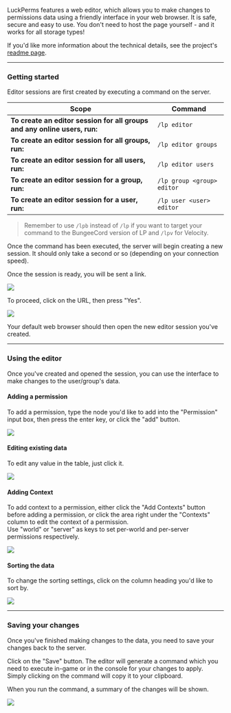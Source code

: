 LuckPerms features a web editor, which allows you to make changes to permissions data using a friendly interface in your web browser. It is safe, secure and easy to use. You don't need to host the page yourself - and it works for all storage types!

If you'd like more information about the technical details, see the project's [readme page](https://github.com/lucko/LuckPermsWeb/blob/master/editor/README.md).

___

### Getting started

Editor sessions are first created by executing a command on the server.


| Scope                                                                     | Command                    |
|---------------------------------------------------------------------------|----------------------------|
| **To create an editor session for all groups and any online users, run:** | `/lp editor`               |
| **To create an editor session for all groups, run:**                      | `/lp editor groups`        |
| **To create an editor session for all users, run:**                       | `/lp editor users`         |
| **To create an editor session for a group, run:**                         | `/lp group <group> editor` |
| **To create an editor session for a user, run:**                          | `/lp user <user> editor`   |

> Remember to use `/lpb` instead of `/lp` if you want to target your command to the BungeeCord version of LP and `/lpv` for Velocity.

Once the command has been executed, the server will begin creating a new session. It should only take a second or so (depending on your connection speed).

Once the session is ready, you will be sent a link.

![](https://i.imgur.com/9mJQnmBl.png)

To proceed, click on the URL, then press "Yes".

![](https://i.imgur.com/bSkrjWHl.png)

Your default web browser should then open the new editor session you've created.

___

### Using the editor

Once you've created and opened the session, you can use the interface to make changes to the user/group's data.

#### Adding a permission

To add a permission, type the node you'd like to add into the "Permission" input box, then press the enter key, or click the "add" button.

![](https://thumbs.gfycat.com/ChubbyWarmAmmonite-size_restricted.gif)

#### Editing existing data

To edit any value in the table, just click it.

![](https://thumbs.gfycat.com/MiniatureIdleAxolotl-size_restricted.gif)

#### Adding Context

To add context to a permission, either click the "Add Contexts" button before adding a permission, or click the area right under the "Contexts" column to edit the context of a permission.  
Use "world" or "server" as keys to set per-world and per-server permissions respectively.

![](https://thumbs.gfycat.com/SkeletalHarmoniousFattaileddunnart-size_restricted.gif)

#### Sorting the data

To change the sorting settings, click on the column heading you'd like to sort by.

![](https://thumbs.gfycat.com/MistySpectacularLamprey-size_restricted.gif)

___

### Saving your changes

Once you've finished making changes to the data, you need to save your changes back to the server.

Click on the "Save" button. The editor will generate a command which you need to execute in-game or in the console for your changes to apply. Simply clicking on the command will copy it to your clipboard.

When you run the command, a summary of the changes will be shown.

![](https://i.imgur.com/4SGTBbMl.png)
